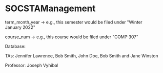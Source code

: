 # SOCSTAManagement
term_month_year -> e.g., this semester would be filed under "Winter January 2022"

course_num -> e.g., this course would be filed under "COMP 307"

Database:

TAs: Jennifer Lawrence, Bob Smith, John Doe, Bob Smith and Jane Winston

Professor: Joseph Vyhibal
